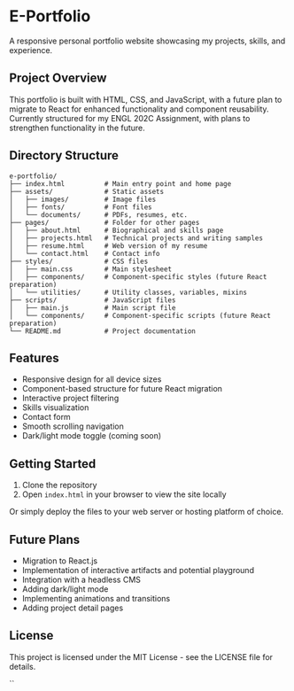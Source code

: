 # E-Portfolio

A responsive personal portfolio website showcasing my projects, skills, and experience.

## Project Overview

This portfolio is built with HTML, CSS, and JavaScript, with a future plan to migrate to React for enhanced functionality and component reusability. Currently structured for my ENGL 202C Assignment, with plans to strengthen functionality in the future.

## Directory Structure

```
e-portfolio/
├── index.html          # Main entry point and home page
├── assets/             # Static assets
│   ├── images/         # Image files
│   ├── fonts/          # Font files
│   └── documents/      # PDFs, resumes, etc.
├── pages/              # Folder for other pages
│   ├── about.html      # Biographical and skills page
│   ├── projects.html   # Technical projects and writing samples
│   ├── resume.html     # Web version of my resume
│   └── contact.html    # Contact info
├── styles/             # CSS files
│   ├── main.css        # Main stylesheet
│   ├── components/     # Component-specific styles (future React preparation)
│   └── utilities/      # Utility classes, variables, mixins
├── scripts/            # JavaScript files
│   ├── main.js         # Main script file
│   └── components/     # Component-specific scripts (future React preparation)
└── README.md           # Project documentation
```

## Features

- Responsive design for all device sizes
- Component-based structure for future React migration
- Interactive project filtering
- Skills visualization
- Contact form
- Smooth scrolling navigation
- Dark/light mode toggle (coming soon)

## Getting Started

1. Clone the repository
2. Open `index.html` in your browser to view the site locally

Or simply deploy the files to your web server or hosting platform of choice.

## Future Plans

- Migration to React.js
- Implementation of interactive artifacts and potential playground
- Integration with a headless CMS
- Adding dark/light mode
- Implementing animations and transitions
- Adding project detail pages

## License

This project is licensed under the MIT License - see the LICENSE file for details.

``